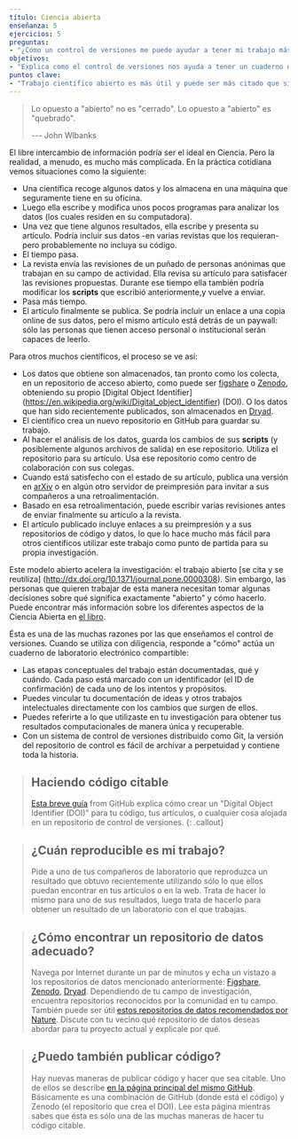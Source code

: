 ```yaml
---
título: Ciencia abierta
enseñanza: 5
ejercicios: 5
preguntas:
- "¿Cómo un control de versiones me puede ayudar a tener mi trabajo más abierto?"
objetivos:
- "Explica como el control de versiones nos ayuda a tener un cuaderno de notas electrónico para todo nuestro trabajo computacional."
puntos clave:
- "Trabajo científico abierto es más útil y puede ser más citado que si no lo es."
---
```


> Lo opuesto a "abierto" no es "cerrado". 
> Lo opuesto a "abierto" es "quebrado".
>
>--- John Wlbanks

El libre intercambio de información podría ser el ideal en Ciencia. Pero la realidad, a menudo, es mucho más complicada.
En la práctica cotidiana vemos situaciones como la siguiente:  

*   Una científica recoge algunos datos y los almacena en una máquina que seguramente tiene en su oficina.
*   Luego ella escribe y modifica unos pocos programas para analizar los datos (los cuales residen en su computadora).
*   Una vez que tiene algunos resultados, ella escribe y presenta su artículo. Podría incluir sus datos -en varias revistas que los requieran- pero probablemente no incluya su código.
*   El tiempo pasa.
*   La revista envía las revisiones de un puñado de personas anónimas que trabajan en su campo de actividad.
    Ella revisa su artículo para satisfacer las revisiones propuestas. Durante ese tiempo ella también podría modificar los **scripts** que escribió anteriormente,y vuelve a enviar.
*   Pasa más tiempo.
*   El artículo finalmente se publica. 
Se podría incluir un enlace a una copia online de sus datos, pero el mismo artículo está detrás de un paywall: sólo las personas que tienen acceso personal o institucional serán capaces de leerlo.

Para otros muchos científicos, el proceso se ve así:

*   Los datos que obtiene son almacenados, tan pronto como los colecta, en un repositorio de acceso abierto, como puede ser [figshare](http://figshare.com/) o [Zenodo](http://zenodo.org), obteniendo su propio [Digital Object Identifier] (https://en.wikipedia.org/wiki/Digital_object_identifier) (DOI). O los datos que han sido recientemente publicados, son almacenados en [Dryad](http://datadryad.org/).
*   El científico crea un nuevo repositorio en GitHub para guardar su trabajo.
*   Al hacer el análisis de los datos, guarda los cambios de sus **scripts** (y posiblemente algunos archivos de salida)
    en ese repositorio. Utiliza el repositorio para su artículo. Usa ese repositorio como centro de colaboración con sus colegas.
*   Cuando está satisfecho con el estado de su artículo, publica una versión en [arXiv](http://arxiv.org/) o en algún otro servidor de preimpresión para invitar a sus compañeros a una retroalimentación. 
*   Basado en esa retroalimentación, puede escribir varias revisiones antes de enviar finalmente su artículo a la revista. 
*   El artículo publicado incluye enlaces a su preimpresión y a sus repositorios de código y datos, lo que lo hace mucho más fácil para otros científicos utilizar este trabajo como punto de partida para su propia investigación.

Este modelo abierto acelera la investigación: el trabajo abierto [se cita y se reutiliza]  (http://dx.doi.org/10.1371/journal.pone.0000308). Sin embargo, las personas que quieren trabajar de esta manera necesitan tomar algunas decisiones sobre qué significa exactamente "abierto" y cómo hacerlo. Puede encontrar más información sobre los diferentes aspectos de la Ciencia Abierta en [el libro](http://link.springer.com/book/10.1007/978-3-319-00026-8).

Ésta es una de las muchas razones por las que enseñamos el control de versiones. Cuando se utiliza con diligencia, responde a "cómo" actúa un cuaderno de laboratorio electrónico compartible:

*   Las etapas conceptuales del trabajo están documentadas, qué y cuándo. Cada paso está marcado con un identificador (el ID de confirmación) de cada uno de los intentos y propósitos.
*   Puedes vincular tu documentación de ideas y otros trabajos intelectuales directamente con los cambios que surgen de ellos.
*   Puedes referirte a lo que utilizaste en tu investigación para obtener tus resultados computacionales de manera única y recuperable.
*   Con un sistema de control de versiones distribuido como Git, la versión del repositorio de control es fácil de archivar a perpetuidad y contiene toda la historia.

> ## Haciendo código citable
>
> [Esta breve guía](https://guides.github.com/activities/citable-code/) from GitHub
> explica cómo crear un "Digital Object Identifier (DOI)" para tu código,
> tus artículos,
> o cualquier cosa alojada en un repositorio de control de versiones.
{: .callout}

> ## ¿Cuán reproducible es mi trabajo?
>
> Pide a uno de tus compañeros de laboratorio que reproduzca un resultado que obtuvo recientemente
> utilizando sólo lo que ellos puedan encontrar en tus artículos o en la web.
> Trata de hacer lo mismo para uno de sus resultados,
> luego trata de hacerlo para obtener un resultado de un laboratorio con el que trabajas.


> ## ¿Cómo encontrar un repositorio de datos adecuado?
>
> Navega por Internet durante un par de minutos y echa un vistazo a los repositorios de datos mencionado anteriormente: [Figshare](http://figshare.com/), [Zenodo](http://zenodo.org), [Dryad](http://datadryad.org/). Dependiendo de tu campo de investigación, encuentra repositorios reconocidos por la comunidad en tu campo. También puede ser útil [estos repositorios de datos recomendados por Nature](http://www.nature.com/sdata/data-policies/repositories). Discute con tu vecino qué repositorio de datos deseas abordar para tu proyecto actual y explicale por qué.


> ## ¿Puedo también publicar código?
>
> Hay nuevas maneras de publicar código y hacer que sea citable. Uno de ellos se describe [en la página principal del mismo GitHub](https://guides.github.com/activities/citable-code/). Básicamente es una combinación de GitHub (donde está el código) y Zenodo (el repositorio que crea el DOI). Lee esta página mientras sabes que ésta es sólo una de las muchas maneras de hacer tu código citable.

